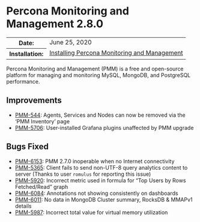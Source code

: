 # Percona Monitoring and Management 2.8.0

<table class="docutils field-list" frame="void" rules="none">
  <colgroup>
    <col class="field-name">
    <col class="field-body">
  </colgroup>
  <tbody valign="top">
    <tr class="field-odd field">
      <th class="field-name">Date:</th>
      <td class="field-body">June 25, 2020</td>
    </tr>
    <tr class="field-even field">
      <th class="field-name">Installation:</th>
      <td class="field-body">
        <a class="reference external" href="https://www.percona.com/doc/percona-monitoring-and-management/2.x/setting-up/">Installing Percona Monitoring and Management</a></td>
    </tr>
  </tbody>
</table>

Percona Monitoring and Management (PMM) is a free and open-source platform for managing and monitoring MySQL, MongoDB, and PostgreSQL
performance.

## Improvements

- [PMM-544](https://jira.percona.com/browse/PMM-544): Agents, Services and Nodes can now be removed via the ‘PMM Inventory’ page
- [PMM-5706](https://jira.percona.com/browse/PMM-5706): User-installed Grafana plugins unaffected by PMM upgrade

## Bugs Fixed

- [PMM-6153](https://jira.percona.com/browse/PMM-6153): PMM 2.7.0 inoperable when no Internet connectivity
- [PMM-5365](https://jira.percona.com/browse/PMM-5365): Client fails to send non-UTF-8 query analytics content to server (Thanks to user `romulus` for reporting this issue)
- [PMM-5920](https://jira.percona.com/browse/PMM-5920): Incorrect metric used in formula for “Top Users by Rows Fetched/Read” graph
- [PMM-6084](https://jira.percona.com/browse/PMM-6084): Annotations not showing consistently on dashboards
- [PMM-6011](https://jira.percona.com/browse/PMM-6011): No data in MongoDB Cluster summary, RocksDB & MMAPv1 details
- [PMM-5987](https://jira.percona.com/browse/PMM-5987): Incorrect total value for virtual memory utilization
